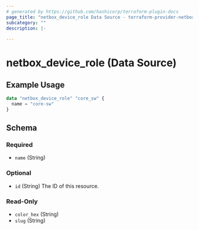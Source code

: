 ```yaml
---
# generated by https://github.com/hashicorp/terraform-plugin-docs
page_title: "netbox_device_role Data Source - terraform-provider-netbox"
subcategory: ""
description: |-
  
---
```


# netbox_device_role (Data Source)



## Example Usage

```terraform
data "netbox_device_role" "core_sw" {
  name = "core-sw"
}
```

<!-- schema generated by tfplugindocs -->
## Schema

### Required

- `name` (String)

### Optional

- `id` (String) The ID of this resource.

### Read-Only

- `color_hex` (String)
- `slug` (String)


